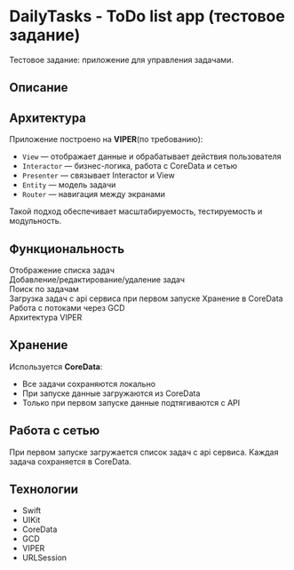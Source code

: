 #  DailyTasks - ToDo list app (тестовое задание)

Тестовое задание: приложение для управления задачами.

##  Описание

##  Архитектура

Приложение построено на **VIPER**(по требованию):

- `View` — отображает данные и обрабатывает действия пользователя
- `Interactor` — бизнес-логика, работа с CoreData и сетью
- `Presenter` — связывает Interactor и View
- `Entity` — модель задачи 
- `Router` — навигация между экранами

Такой подход обеспечивает масштабируемость, тестируемость и модульность.

##  Функциональность

 Отображение списка задач               
 Добавление/редактирование/удаление задач    
 Поиск по задачам                         
 Загрузка задач с api сервиса при первом запуске 
 Хранение в CoreData                        
 Работа с потоками через GCD               
 Архитектура VIPER                        


##  Хранение

Используется **CoreData**:

- Все задачи сохраняются локально
- При запуске данные загружаются из CoreData
- Только при первом запуске данные подтягиваются с API


##  Работа с сетью

При первом запуске загружается список задач с api сервиса. Каждая задача сохраняется в CoreData.


##  Технологии

- Swift
- UIKit
- CoreData
- GCD
- VIPER
- URLSession

